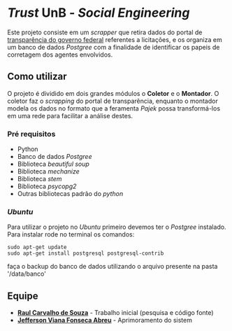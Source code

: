 # *Trust* UnB - *Social Engineering*  

Este projeto consiste em um *scrapper* que retira dados do portal de [transparência do governo federal](http://www.portaltransparencia.gov.br/) referentes a licitações, e os organiza em um banco de dados *Postgree* com a finalidade de identificar os papeis de corretagem dos agentes envolvidos.

## Como utilizar
O projeto é dividido em dois grandes módulos o **Coletor** e o **Montador**. O coletor faz o *scrapping* do portal de transparência, enquanto o montador modela os dados no formato que a feramenta *Pajek* possa transformá-los em uma rede para facilitar a análise destes.

### Pré requisitos
* Python
* Banco de dados *Postgree*
* Biblioteca *beautiful soup*
* Biblioteca *mechanize*
* Biblioteca *stem*
* Biblioteca *psycopg2*
* Outras bibliotecas padrão do *python*

### *Ubuntu*
Para utilizar o projeto no *Ubuntu* primeiro devemos ter o *Postgree* instalado. Para instalar rode no terminal os comandos:

```
sudo apt-get update
sudo apt-get install postgresql postgresql-contrib
```

faça o backup do banco de dados utilizando o arquivo presente na pasta '/data/banco'

## Equipe
* [**Raul Carvalho de Souza**](https://github.com/raulcsouza) - Trabalho inicial (pesquisa e código fonte)
* [**Jefferson Viana Fonseca Abreu**](https://github.com/jeffvfa) - Aprimoramento do sistem
